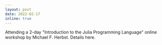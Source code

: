 ```yaml
---
layout: post
date: 2022-02-17
inline: true
---
```


Attending a 2-day "Introduction to the Julia Programming Language" online workshop by Michael F. Herbst. Details <a style="text-decoration:none" href="https://michael-herbst.com/teaching/2022-rwth-julia-workshop/" target="_blank">here</a>.
